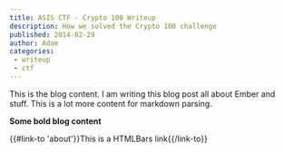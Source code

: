 ```yaml
---
title: ASIS CTF - Crypto 100 Writeup
description: How we solved the Crypto 100 challenge
published: 2014-02-29
author: Adam
categories:
 - writeup
 - ctf
---
```

 
This is the blog content. I am writing this blog post all about Ember and stuff. This is a lot more content for markdown parsing.
 
**Some bold blog content**
 
{{#link-to 'about'}}This is a HTMLBars link{{/link-to}}
